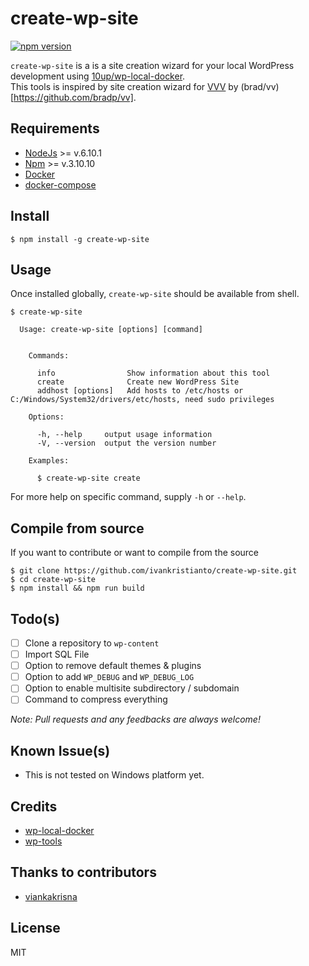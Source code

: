 create-wp-site
==============

[![npm version](https://img.shields.io/npm/v/create-wp-site.svg?style=flat)](https://www.npmjs.com/package/create-wp-site)

`create-wp-site` is a is a site creation wizard for your local WordPress development 
using [10up/wp-local-docker](https://github.com/10up/wp-local-docker).  
This tools is inspired by site creation wizard for [VVV](https://github.com/Varying-Vagrant-Vagrants/VVV) by (brad/vv)[https://github.com/bradp/vv].  

## Requirements

* [NodeJs](https://nodejs.org/en/) >= v.6.10.1
* [Npm](https://www.npmjs.com/) >= v.3.10.10
* [Docker](https://www.docker.com/)
* [docker-compose](https://docs.docker.com/compose/)


## Install

```
$ npm install -g create-wp-site
```

## Usage

Once installed globally, `create-wp-site` should be available from shell.

```
$ create-wp-site

  Usage: create-wp-site [options] [command]
  
  
    Commands:
  
      info                Show information about this tool
      create              Create new WordPress Site
      addhost [options]   Add hosts to /etc/hosts or C:/Windows/System32/drivers/etc/hosts, need sudo privileges
  
    Options:
  
      -h, --help     output usage information
      -V, --version  output the version number
  
    Examples:
  
      $ create-wp-site create
```

For more help on specific command, supply `-h` or `--help`.

## Compile from source

If you want to contribute or want to compile from the source

```
$ git clone https://github.com/ivankristianto/create-wp-site.git
$ cd create-wp-site
$ npm install && npm run build
```

## Todo(s)

- [ ] Clone a repository to `wp-content` 
- [ ] Import SQL File
- [ ] Option to remove default themes & plugins
- [ ] Option to add `WP_DEBUG` and `WP_DEBUG_LOG`
- [ ] Option to enable multisite subdirectory / subdomain
- [ ] Command to compress everything 

*Note: Pull requests and any feedbacks are always welcome!*

## Known Issue(s)

- This is not tested on Windows platform yet.

## Credits

* [wp-local-docker](https://github.com/10up/wp-local-docker)
* [wp-tools](https://github.com/gedex/wp-tools)

## Thanks to contributors

- [viankakrisna](https://github.com/viankakrisna)

## License

MIT
